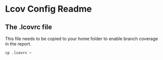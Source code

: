 # Lcov Config Readme

## The .lcovrc file

This file needs to be copied to your home folder to enable branch coverage in the report.

`cp .lcovrc ~`